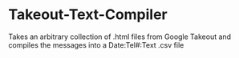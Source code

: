 # Takeout-Text-Compiler
 Takes an arbitrary collection of .html files from Google Takeout and compiles the messages into a Date:Tel#:Text .csv file
